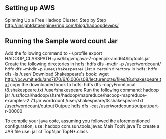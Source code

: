 Setting up AWS
----------------------------------
Spinning Up a Free Hadoop Cluster: Step by Step
http://insightdataengineering.com/blog/hadoopdevops/


Running the Sample word count Jar
-----------------------------------
Add the following command to ~/.profile
export HADOOP_CLASSPATH=/usr/lib/jvm/java-7-openjdk-amd64/lib/tools.jar
Create the following directories in hdfs:
hdfs dfs -mkdir -p /user/wordcount/
hdfs dfs -mkdir -p /user/shakespeare/
List a certain directory in hdfs:
hdfs dfs -ls /user/
Download Shakespeare's book:
wget http://ocw.mit.edu/ans7870/6/6.006/s08/lecturenotes/files/t8.shakespeare.txt
copy the downloaded book to hdfs:
hdfs dfs -copyFromLocal t8.shakespeare.txt /user/shakespeare
Run the following command:
hadoop jar /usr/local/hadoop/share/hadoop/mapreduce/hadoop-mapreduce-examples-2.7.1.jar wordcount /user/shakespeare/t8.shakespeare.txt /user/wordcount/output
Output:
hdfs dfs -cat /user/wordcount/output/part-r-00000


To compile your java code, assuming you followed the aforementioned configuration, use: hadoop com.sun.tools.javac.Main TopN.java
To create a JAR file use: jar cf TopN.jar TopN*.class

